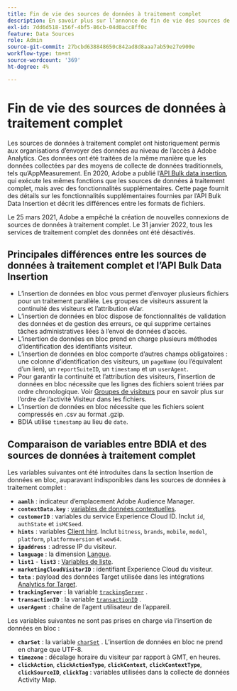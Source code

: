 ```yaml
---
title: Fin de vie des sources de données à traitement complet
description: En savoir plus sur l’annonce de fin de vie des sources de données à traitement complet.
exl-id: 7dd6d518-156f-4bf5-86cb-04d0acc8ff0c
feature: Data Sources
role: Admin
source-git-commit: 27bcbd638848650c842ad8d8aaa7ab59e27e900e
workflow-type: tm+mt
source-wordcount: '369'
ht-degree: 4%

---
```


# Fin de vie des sources de données à traitement complet

Les sources de données à traitement complet ont historiquement permis aux organisations d’envoyer des données au niveau de l’accès à Adobe Analytics. Ces données ont été traitées de la même manière que les données collectées par des moyens de collecte de données traditionnels, tels qu’AppMeasurement. En 2020, Adobe a publié l’[API Bulk data insertion](https://developer.adobe.com/analytics-apis/docs/2.0/guides/endpoints/bulk-data-insertion/), qui exécute les mêmes fonctions que les sources de données à traitement complet, mais avec des fonctionnalités supplémentaires. Cette page fournit des détails sur les fonctionnalités supplémentaires fournies par l’API Bulk Data Insertion et décrit les différences entre les formats de fichiers.

Le 25 mars 2021, Adobe a empêché la création de nouvelles connexions de sources de données à traitement complet. Le 31 janvier 2022, tous les services de traitement complet des données ont été désactivés.

## Principales différences entre les sources de données à traitement complet et l’API Bulk Data Insertion

* L’insertion de données en bloc vous permet d’envoyer plusieurs fichiers pour un traitement parallèle. Les groupes de visiteurs assurent la continuité des visiteurs et l’attribution eVar.
* L’insertion de données en bloc dispose de fonctionnalités de validation des données et de gestion des erreurs, ce qui supprime certaines tâches administratives liées à l’envoi de données d’accès.
* L’insertion de données en bloc prend en charge plusieurs méthodes d’identification des identifiants visiteur.
* L’insertion de données en bloc comporte d’autres champs obligatoires : une colonne d’identification des visiteurs, un `pageName` (ou l’équivalent d’un lien), un `reportSuiteID`, un `timestamp` et un `userAgent`.
* Pour garantir la continuité et l’attribution des visiteurs, l’insertion de données en bloc nécessite que les lignes des fichiers soient triées par ordre chronologique. Voir [Groupes de visiteurs](https://developer.adobe.com/analytics-apis/docs/2.0/guides/endpoints/bulk-data-insertion/visitor-groups/) pour en savoir plus sur l’ordre de l’activité Visiteur dans les fichiers.
* L’insertion de données en bloc nécessite que les fichiers soient compressés en .csv au format .gzip.
* BDIA utilise `timestamp` au lieu de `date`.

## Comparaison de variables entre BDIA et des sources de données à traitement complet

Les variables suivantes ont été introduites dans la section Insertion de données en bloc, auparavant indisponibles dans les sources de données à traitement complet :

* **`aamlh`** : indicateur d’emplacement Adobe Audience Manager.
* **`contextData.key`** : [variables de données contextuelles](/help/implement/vars/page-vars/contextdata.md).
* **`customerID`** : variables du service Experience Cloud ID. Inclut `id`, `authState` et `isMCSeed`.
* **`hints`** : variables [Client hint](https://experienceleague.adobe.com/docs/experience-platform/edge/fundamentals/user-agent-client-hints.html). Inclut `bitness`, `brands`, `mobile`, `model`, `platform`, `platformversion` et `wow64`.
* **`ipaddress`** : adresse IP du visiteur.
* **`language`** : la dimension [Langue](/help/components/dimensions/language.md).
* **`list1`** - **`list3`** : [Variables de liste](/help/implement/vars/page-vars/list.md).
* **`marketingCloudVisitorID`** : identifiant Experience Cloud du visiteur.
* **`tnta`** : payload des données Target utilisée dans les intégrations [Analytics for Target](https://experienceleague.adobe.com/docs/target/using/integrate/a4t/a4t.html?lang=fr).
* **`trackingServer`** : la variable [`trackingServer`](/help/implement/vars/config-vars/trackingserver.md) .
* **`transactionID`** : la variable [`transactionID`](/help/implement/vars/page-vars/transactionid.md) .
* **`userAgent`** : chaîne de l’agent utilisateur de l’appareil.

Les variables suivantes ne sont pas prises en charge via l’insertion de données en bloc :

* **`charSet`** : la variable [`charSet`](/help/implement/vars/config-vars/charset.md) . L’insertion de données en bloc ne prend en charge que UTF-8.
* **`timezone`** : décalage horaire du visiteur par rapport à GMT, en heures.
* **`clickAction`**, **`clickActionType`**, **`clickContext`**, **`clickContextType`**, **`clickSourceID`**, **`clickTag`** : variables utilisées dans la collecte de données Activity Map.
